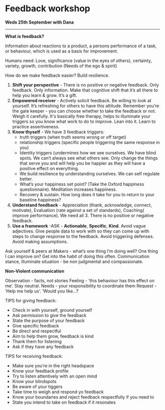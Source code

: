 # Feedback workshop

**Weds 25th September with Dana**

---

**What is feedback?**

Information about reactions to a product, a persons performance of a task, or behaviour, which is used as a basis for improvement. 

Humans need: Love, significance (value in the eyes of others), certainty, variety, growth, contribution
(Needs of the ego & spirit)

How do we make feedback easier? Build resilience. 

1. **Shift your perspective** - There is no positive or negative feedback. Only feedback. Only information. Make that cognitive shift that it’s all there to help you learn & grow. It’s a gift.
2. **Empowered receiver** - Actively solicit feedback. Be willing to look at yourself. It’s refreshing for others to have this attitude. Remember you’re the gate keeper - you can choose whether to take the feedback or not. Weigh it carefully. It's basically free therapy, helps to illuminate your triggers so you know what work to do to improve. Lean into it. Learn to practice assertiveness. 
3. **Know thyself** - We have 3 feedback triggers:
    * truth triggers (when truth seems wrong or off target)
    * relationship triggers (specific people triggering the same response in you)
    * Identity triggers (undermines how we see ourselves. We have blind spots. We can’t always see what others see. Only change the things that serve you and will help you be happier as they will have a positive effect on everything.
    * We build resilience by understanding ourselves. We can self regulate better.
    * What’s your happiness set point? (Take the Oxford happiness questionnaire). Meditation increases happiness.
    * Recovery & sustain. How long does it take for you to return to your baseline happiness?
4. **Understand feedback** - Appreciation (thank, acknowledge, connect, motivate), Evaluation (rate against a set of standards), Coaching( improve performance). We need all 3. There is no positive or negative feedback. 
5. **Use a framework** -ASK - **Actionable**, **Specific**, **Kind**. Avoid vague adjectives. Give people data to work with so they can come up with steps to change response to the feedback. Avoid triggering defenses. Avoid making assumptions.  

Ask yourself & peers at Makers - what’s one thing I’m doing well? One thing I can improve on? Get into the habit of doing this often.
Communication stance, illuminate situation - be non judgmental and compassionate.

**Non-Violent communication**

Observation - facts, not stories
Feeling - ‘this behaviour has this effect on me’. Stay neutral.
Needs - your responsibility to coordinate them
Request - ‘Help me help us’. ‘Would you like…?

TIPS for giving feedback:
* Check in with yourself, ground yourself
* Ask permission to give the feedback
* State the purpose of your feedback
* Give specific feedback
* Be direct and respectful
* Aim to help them grow, feedback is kind
* Thank them for listening
* Ask if they have any feedback

TIPS for receiving feedback:
* Make sure you’re in the right headspace
* Know your feedback profile
* Try to listen attentively with an open mind
* Know your blindspots
* Be aware of your tiggers
* Take time to weigh and respond yo feedback
* Know your boundaries and reject feedback respectfully if you need to
* State you intend to take on feedback if it resonates
